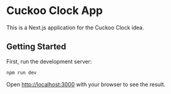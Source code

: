 # Cuckoo Clock App

This is a Next.js application for the Cuckoo Clock idea.

## Getting Started

First, run the development server:

```bash
npm run dev
```

Open [http://localhost:3000](http://localhost:3000) with your browser to see the result.